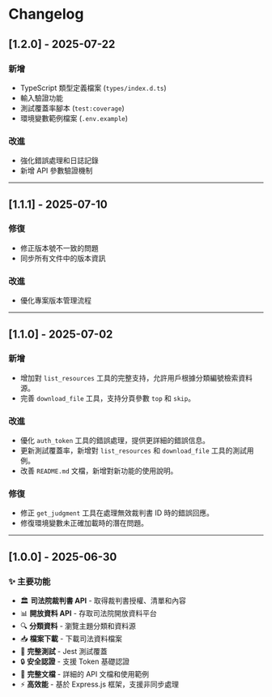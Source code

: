 # Changelog

## [1.2.0] - 2025-07-22
### 新增
- TypeScript 類型定義檔案 (`types/index.d.ts`)
- 輸入驗證功能
- 測試覆蓋率腳本 (`test:coverage`)
- 環境變數範例檔案 (`.env.example`)

### 改進
- 強化錯誤處理和日誌記錄
- 新增 API 參數驗證機制

---

## [1.1.1] - 2025-07-10
### 修復
- 修正版本號不一致的問題
- 同步所有文件中的版本資訊

### 改進
- 優化專案版本管理流程

---

## [1.1.0] - 2025-07-02
### 新增
- 增加對 `list_resources` 工具的完整支持，允許用戶根據分類編號檢索資料源。
- 完善 `download_file` 工具，支持分頁參數 `top` 和 `skip`。

### 改進
- 優化 `auth_token` 工具的錯誤處理，提供更詳細的錯誤信息。
- 更新測試覆蓋率，新增對 `list_resources` 和 `download_file` 工具的測試用例。
- 改善 `README.md` 文檔，新增對新功能的使用說明。

### 修復
- 修正 `get_judgment` 工具在處理無效裁判書 ID 時的錯誤回應。
- 修復環境變數未正確加載時的潛在問題。

---

## [1.0.0] - 2025-06-30
### ✨ 主要功能

- 🏛️ **司法院裁判書 API** - 取得裁判書授權、清單和內容
- 📊 **開放資料 API** - 存取司法院開放資料平台
- 🔍 **分類資料** - 瀏覽主題分類和資料源
- 📥 **檔案下載** - 下載司法資料檔案
- 🧪 **完整測試** - Jest 測試覆蓋
- 🔒 **安全認證** - 支援 Token 基礎認證
- 📖 **完整文檔** - 詳細的 API 文檔和使用範例
- ⚡ **高效能** - 基於 Express.js 框架，支援非同步處理

